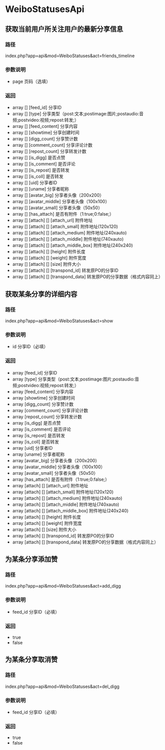 # WeiboStatusesApi

## 获取当前用户所关注用户的最新分享信息
### 路径
index.php?app=api&mod=WeiboStatuses&act=friends_timeline  

### 参数说明
* page 页码（选填）  

### 返回
* array [] [feed_id] 分享ID
* array [] [type] 分享类型（post:文本;postimage:图片;postaudio:音频;postvideo:视频;repost:转发;）
* array [] [feed_content] 分享内容
* array [] [showtime] 分享创建时间
* array [] [digg_count] 分享赞计数
* array [] [comment_count] 分享评论计数
* array [] [repost_count] 分享转发计数
* array [] [is_digg] 是否点赞
* array [] [is_comment] 是否评论
* array [] [is_repost] 是否转发
* array [] [is_coll] 是否转发
* array [] [uid] 分享者ID
* array [] [uname] 分享者昵称
* array [] [avatar_big] 分享者头像（200x200）
* array [] [avatar_middle] 分享者头像（100x100）
* array [] [avatar_small] 分享者头像（50x50）
* array [] [has_attach] 是否有附件（1:true;0:false;）
* array [] [attach] [] [attach_url] 附件地址
* array [] [attach] [] [attach_small] 附件地址(120x120)
* array [] [attach] [] [attach_medium] 附件地址(240xauto)
* array [] [attach] [] [attach_middle] 附件地址(740xauto)
* array [] [attach] [] [attach_middle_box] 附件地址(240x240)
* array [] [attach] [] [height] 附件长度
* array [] [attach] [] [weight] 附件宽度
* array [] [attach] [] [size] 附件大小
* array [] [attach] [] [transpond_id] 转发原PO的分享ID
* array [] [attach] [] [transpond_data] 转发原PO的分享数据（格式内容同上）

## 获取某条分享的详细内容
### 路径
index.php?app=api&mod=WeiboStatuses&act=show

### 参数说明
* id 分享ID（必填）

### 返回
* array [feed_id] 分享ID
* array [type] 分享类型（post:文本;postimage:图片;postaudio:音频;postvideo:视频;repost:转发;）
* array [feed_content] 分享内容
* array [showtime] 分享创建时间
* array [digg_count] 分享赞计数
* array [comment_count] 分享评论计数
* array [repost_count] 分享转发计数
* array [is_digg] 是否点赞
* array [is_comment] 是否评论
* array [is_repost] 是否转发
* array [is_coll] 是否转发
* array [uid] 分享者ID
* array [uname] 分享者昵称
* array [avatar_big] 分享者头像（200x200）
* array [avatar_middle] 分享者头像（100x100）
* array [avatar_small] 分享者头像（50x50）
* array [has_attach] 是否有附件（1:true;0:false;）
* array [attach] [] [attach_url] 附件地址
* array [attach] [] [attach_small] 附件地址(120x120)
* array [attach] [] [attach_medium] 附件地址(240xauto)
* array [attach] [] [attach_middle] 附件地址(740xauto)
* array [attach] [] [attach_middle_box] 附件地址(240x240)
* array [attach] [] [height] 附件长度
* array [attach] [] [weight] 附件宽度
* array [attach] [] [size] 附件大小
* array [attach] [] [transpond_id] 转发原PO的分享ID
* array [attach] [] [transpond_data] 转发原PO的分享数据（格式内容同上）

## 为某条分享添加赞
### 路径
index.php?app=api&mod=WeiboStatuses&act=add_digg

### 参数说明
* feed_id 分享ID（必填）

### 返回
* true
* false

## 为某条分享取消赞
### 路径
index.php?app=api&mod=WeiboStatuses&act=del_digg

### 参数说明
* feed_id 分享ID（必填）

### 返回
* true
* false
